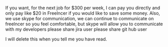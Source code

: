 If you want, for the next job for $300 per week, I can pay you directly and only pay like $20 in Freelncer if you would like to save some money.
Also, we use skype for communication, we can continue to communicate on freelncer so you feel comfortable, but skype will allow you to communicate with my developers
please share jira user
please share git hub user

I will delete this when you tell me you have read.
